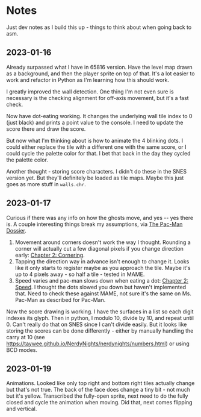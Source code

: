 # Notes

Just dev notes as I build this up - things to think about when going back to asm.

## 2023-01-16

Already surpassed what I have in 65816 version. Have the level map drawn as a background, and then the player sprite on top of that. It's a lot easier to work and refactor in Python as I'm learning how this should work.

I greatly improved the wall detection. One thing I'm not even sure is necessary is the checking alignment for off-axis movement, but it's a fast check.

 Now have dot-eating working. It changes the underlying wall tile index to 0 (just black) and prints a point value to the console. I need to update the score there and draw the score.

 But now what I'm thinking about is how to animate the 4 blinking dots. I could either replace the tile with a different one with the same score, or I could cycle the palette color for that. I bet that back in the day they cycled the palette color.

 Another thought - storing score characters. I didn't do these in the SNES version yet. But they'll definitely be loaded as tile maps. Maybe this just goes as more stuff in `walls.chr`.

## 2023-01-17

Curious if there was any info on how the ghosts move, and yes -- yes there is. A couple interesting things break my assumptions, via [The Pac-Man Dossier](https://pacman.holenet.info).

1. Movement around corners doesn't work the way I thought. Rounding a corner will actually cut a few diagonal pixels if you change direction early: [Chapter 2: Cornering](https://pacman.holenet.info/#CH2_Cornering).
2. Tapping the direction way in advance isn't enough to change it. Looks like it only starts to register maybe as you approach the tile. Maybe it's up to 4 pixels away - so half a tile - tested in MAME.
3. Speed varies and pac-man slows down when eating a dot: [Chapter 2: Speed](https://pacman.holenet.info/#CH2_Speed). I thought the dots slowed you down but haven't implemented that. Need to check these against MAME, not sure it's the same on Ms. Pac-Man as described for Pac-Man.

Now the score drawing is working. I have the surfaces in a list so each digit indexes its glyph. Then in python, I modulo 10, divide by 10, and repeat until 0. Can't really do that on SNES since I can't divide easily. But it looks like storing the scores can be done differently - either by manually handling the carry at 10 (see https://taywee.github.io/NerdyNights/nerdynights/numbers.html) or using BCD modes.

## 2023-01-19

Animations. Looked like only top right and bottom right tiles actually change but that's not true. The back of the face does change a tiny bit - not much but it's yellow. Transcribed the fully-open sprite, next need to do the fully closed and cycle the animation when moving. Did that, next comes flipping and vertical.

